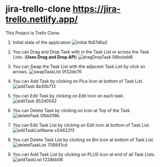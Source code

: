 # jira-trello-clone https://jira-trello.netlify.app/
This Project is Trello Clone.

1. Initial state of the application
  ![initial fb87d6a2](https://user-images.githubusercontent.com/26146760/145844575-9c3b2d13-0512-44cb-9d72-b9527fec2d56.png)

2.  You can Drag and Drop Task with in the Task List or across the Task Lists. (**Uses Drag and Drop API**)
  ![dragDropTask 58bcbdd6](https://user-images.githubusercontent.com/26146760/145844699-b8a8e5ac-f233-49ea-8bd0-cac2c1c9782f.png)

3. You can Swap the Task List with the adjacent Task List by click on arrows.
  ![swapTaskList 0f32de76](https://user-images.githubusercontent.com/26146760/145844809-3cd8e73c-23e2-4701-a6af-602c4caf2a23.png)

4. You can Add Task by clicking on Plus Icon at bottom of Task List.
  ![addTask 8a30b713](https://user-images.githubusercontent.com/26146760/145844856-9735dea6-f9bd-4387-a5f5-d2ca1408d1bc.png)
  
5. You can Edit Task by clicking on Edit Icon on each task.
  ![editTask 852d0542](https://user-images.githubusercontent.com/26146760/145845088-3dc9d950-f110-4a1d-8f37-6703fa0cf69c.png)

6. You can Delete Task by clicking on Icon at Top of the Task.
  ![deleteTask 0fbb018b](https://user-images.githubusercontent.com/26146760/145845170-73d6dd18-ae2a-4f2c-bf1c-0ea6ac592a63.png)

7. You can Edit Task List by clicking on Edit Icon at bottom of Task List.  
  ![editTaskListName c04622f3](https://user-images.githubusercontent.com/26146760/145845195-d106df1c-1fa8-4c5d-88ef-bad0a7cca18d.png)

8. You can Delete Task List by clicking on Bin Icon at bottom of Task List.
  ![deleteTaskList 708841cd](https://user-images.githubusercontent.com/26146760/145845248-74a3b080-ab59-439f-a414-0c8b7b6bb9a2.png)
  
9. You can Add Task List by clicking on PLUS Icon at end of all Task Lists.
  ![addTaskList f228bb08](https://user-images.githubusercontent.com/26146760/145845331-978ee44c-6be7-44fe-99f7-ccd35e9b9c4c.png)
